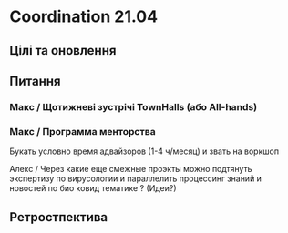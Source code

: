 # Coordination 21.04

## Цілі та оновлення





## Питання

### Макс / Щотижневі зустрічі TownHalls \(або All-hands\)



### Макс / Программа менторства 

Букать условно время адвайзоров \(1-4 ч/месяц\) и звать на воркшоп  
  
  
Алекс / Через какие еще смежные проэкты можно подтянуть экспертизу по вирусологии и параллелить процессинг знаний и новостей по био ковид тематике ? \(Идеи?\)





## Ретростпектива

